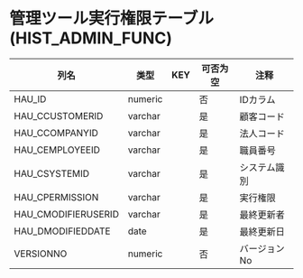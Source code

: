# 管理ツール実行権限テーブル(HIST_ADMIN_FUNC)
| 列名   | 类型   | KEY  | 可否为空 | 注释   |
| ---- | ---- | ---- | ---- | ---- |
|HAU_ID|numeric||否|IDカラム|
|HAU_CCUSTOMERID|varchar||是|顧客コード|
|HAU_CCOMPANYID|varchar||是|法人コード|
|HAU_CEMPLOYEEID|varchar||是|職員番号|
|HAU_CSYSTEMID|varchar||是|システム識別|
|HAU_CPERMISSION|varchar||是|実行権限|
|HAU_CMODIFIERUSERID|varchar||是|最終更新者|
|HAU_DMODIFIEDDATE|date||是|最終更新日|
|VERSIONNO|numeric||否|バージョンNo|
